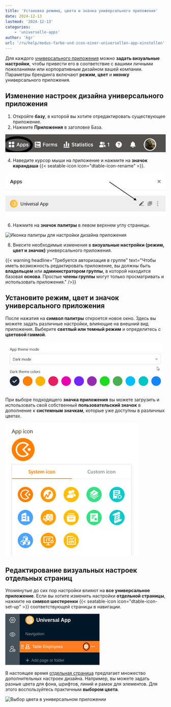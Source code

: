 ```yaml
---
title: 'Установка режима, цвета и значка универсального приложения'
date: 2024-12-13
lastmod: '2024-12-13'
categories:
    - 'universelle-apps'
author: 'kgr'
url: '/ru/help/modus-farbe-und-icon-einer-universellen-app-einstellen'
---
```


Для каждого [универсального приложения](https://seatable.io/ru/docs/apps/universelle-app/) можно **задать визуальные настройки**, чтобы привести его в соответствие с вашими личными пожеланиями или корпоративным дизайном вашей компании. Параметры брендинга включают **режим**, **цвет** и **иконку** универсального приложения.

## Изменение настроек дизайна универсального приложения

1. Откройте **базу**, в которой вы хотите отредактировать существующее приложение.
2. Нажмите **Приложения** в заголовке База.

![Нажмите Приложения в заголовке База](images/click-apps-in-the-base-header.jpg)

4. Наведите курсор мыши на приложение и нажмите на **значок карандаша** {{< seatable-icon icon="dtable-icon-rename" >}}.

![Редактирование приложений](images/Apps-bearbeiten.png)

6. Нажмите на **значок палитры** в левом верхнем углу страницы.

![Иконка палитры для настройки дизайна приложения](https://seatable.io/wp-content/uploads/2024/12/Palette-Symbol-fuer-Design-Einstellungen-einer-App.png)

8. Внесите необходимые изменения в **визуальные настройки (режим, цвет и значок)** универсального приложения.

{{< warning  headline="Требуется авторизация в группе"  text="Чтобы иметь возможность редактировать приложение, вы должны быть **владельцем** или **администратором группы**, в которой находится базовая **основа**. Простые **члены группы** могут только просматривать и использовать приложения." />}}

## Установите режим, цвет и значок универсального приложения

После нажатия на **символ палитры** откроется новое окно. Здесь вы можете задать различные настройки, влияющие на внешний вид приложения. Выберите **светлый или темный режим** и определитесь с **цветовой гаммой**.

![Режим и цвет темы приложения](images/App-theme-mode-and-color.gif)

При выборе подходящего **значка приложения** вы можете загрузить и использовать свой собственный **пользовательский значок** в дополнение к **системным значкам**, которые уже доступны в различных цветах.

![Изменить значок приложения](images/App-Icon-aendern.png)

## Редактирование визуальных настроек отдельных страниц

Упомянутые до сих пор настройки влияют на **все универсальное приложение**. Если вы хотите изменить настройки **отдельной страницы**, нажмите на **символ шестеренки** {{< seatable-icon icon="dtable-icon-set-up" >}} соответствующей страницы в навигации.

![Открытие настроек страницы](images/page-permissions-universal-app.png)

В настоящее время [отдельная страница](https://seatable.io/ru/docs/seitentypen-in-universellen-apps/individuelle-seiten-in-universellen-apps/) предлагает множество дополнительных настроек дизайна. Например, вы можете задать разные цвета для фона, шрифтов, линий и рамок для элементов. Для этого воспользуйтесь практичным **выбором цвета**.

![Выбор цвета в универсальном приложении](https://seatable.io/wp-content/uploads/2024/12/Color-Picker-in-der-Universellen-App.png)
